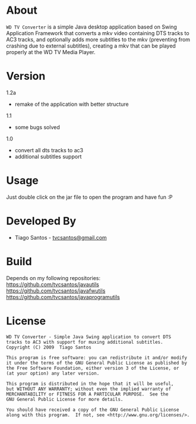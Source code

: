 About
=====
`WD TV Converter` is a simple Java desktop application based on Swing
Application Framework that converts a mkv video containing DTS tracks
to AC3 tracks, and optionally adds more subtitles to the mkv
(preventing from crashing due to external subtitles), creating a mkv
that can be played properly at the WD TV Media Player.

Version
=====
1.2a
* remake of the application with better structure

1.1
* some bugs solved

1.0

* convert all dts tracks to ac3
* additional subtitles support

Usage
=====
Just double click on the jar file to open the program and have fun :P

Developed By
============
* Tiago Santos - <tvcsantos@gmail.com>

Build
============
Depends on my following repositories:
https://github.com/tvcsantos/javautils
https://github.com/tvcsantos/javafwutils
https://github.com/tvcsantos/javaprogramutils


License
=======
    WD TV Converter - Simple Java Swing application to convert DTS
	tracks to AC3 with support for muxing additional subtitles.
    Copyright (C) 2009  Tiago Santos

    This program is free software: you can redistribute it and/or modify
    it under the terms of the GNU General Public License as published by
    the Free Software Foundation, either version 3 of the License, or
    (at your option) any later version.

    This program is distributed in the hope that it will be useful,
    but WITHOUT ANY WARRANTY; without even the implied warranty of
    MERCHANTABILITY or FITNESS FOR A PARTICULAR PURPOSE.  See the
    GNU General Public License for more details.

    You should have received a copy of the GNU General Public License
    along with this program.  If not, see <http://www.gnu.org/licenses/>.
